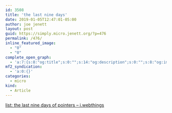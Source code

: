 ```yaml
---
id: 3508
title: 'the last nine days'
date: 2019-01-05T12:47:01-05:00
author: joe jenett
layout: post
guid: https://simply.micro.jenett.org/?p=476
permalink: /476/
inline_featured_image:
  - "0"
  - "0"
complete_open_graph:
  - 'a:7:{s:8:"og:title";s:0:"";s:14:"og:description";s:0:"";s:8:"og:image";s:0:"";s:7:"og:type";s:0:"";s:12:"twitter:card";s:7:"summary";s:19:"twitter:description";s:0:"";s:15:"twitter:creator";s:0:"";}'
mf2_syndication:
  - 'a:0:{}'
categories:
  - micro
kind:
  - Article
---
```

[list: the last nine days of pointers – i.webthings](https://iwebthings.jenett.org/list-the-last-nine-days-of-pointers/ "list: the last nine days of pointers – i.webthings")
